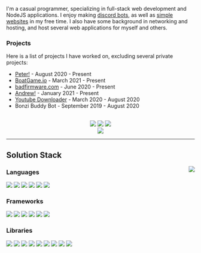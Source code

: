 I'm a casual programmer, specializing in full-stack web development and NodeJS applications. I enjoy making [discord bots](https://github.com/BR88C/peter), as well as [simple websites](https://github.com/badfirmware-com/badfirmware.com) in my free time. I also have some background in networking and hosting, and host several web applications for myself and others.

### Projects
Here is a list of projects I have worked on, excluding several private projects:
- [Peter!](https://github.com/BR88C/peter) - August 2020 - Present
- [BoatGame.io](https://boatgame.io) - March 2021 - Present
- [badfirmware.com](https://github.com/badfirmware-com/badfirmware.com) - June 2020 - Present
- [Andrew!](https://github.com/BR88C/andrew) - January 2021 - Present
- [Youtube Downloader](https://github.com/BR88C/youtube-downloader) - March 2020 - August 2020
- Bonzi Buddy Bot - September 2019 - August 2020

<br>
<div align="center">
    <a href="https://twitter.com/BR88C"><img src="https://img.shields.io/badge/twitter%20-%231DA1F2.svg?style=for-the-badge&logo=twitter&logoColor=white"></a>
    <a href="https://discord.com/invite/E2JsYPPJYN"><img src="https://img.shields.io/badge/discord%20-%237289DA.svg?style=for-the-badge&logo=discord&logoColor=white"></a>
    <a href="https://www.patreon.com/BR88C"><img src="https://img.shields.io/badge/patreon%20-%23F96854.svg?style=for-the-badge&logo=patreon&logoColor=white"></a>
    <br>
    <a href="https://github.com/BR88C"><img src="https://github-readme-stats.vercel.app/api?username=BR88C&show_icons=true&bg_color=0D1117&title_color=F0F6FC&text_color=F0F6FC&icon_color=58A6FF&hide_border=true&hide=stars&count_private=true"></a>
</div>

---
## Solution Stack

<a href="https://github.com/BR88C"><img align="right" src="https://github-readme-stats.vercel.app/api/top-langs/?username=BR88C&layout=compact&bg_color=0D1117&title_color=F0F6FC&text_color=F0F6FC&hide_border=true"></a>

### Languages
[![](https://img.shields.io/badge/javascript%20-%23323330.svg?style=for-the-badge&logo=javascript)](https://www.javascript.com/)
[![](https://img.shields.io/badge/typescript%20-%233178C6.svg?style=for-the-badge&logo=typescript&logoColor=white)](https://www.typescriptlang.org/)
[![](https://img.shields.io/badge/html5%20-%23E34F26.svg?style=for-the-badge&logo=html5&logoColor=white)](https://html.spec.whatwg.org/multipage/)
[![](https://img.shields.io/badge/css3%20-%231572B6.svg?style=for-the-badge&logo=css3&logoColor=white)](https://www.w3.org/Style/CSS/Overview.en.html)
[![](https://img.shields.io/badge/java%20-%23007396.svg?style=for-the-badge&logo=java&logoColor=white)](https://www.java.com/)
[![](https://img.shields.io/badge/gnu%20bash%20-%234EAA25.svg?style=for-the-badge&logo=gnu%20bash&logoColor=white)](https://www.gnu.org/software/bash/)

### Frameworks
[![](https://img.shields.io/badge/node.js%20-%2343853D.svg?style=for-the-badge&logo=node.js&logoColor=white)](https://nodejs.org/)
[![](https://img.shields.io/badge/grunt%20-%23FBA919.svg?style=for-the-badge&logo=grunt&logoColor=white)](https://gruntjs.com/)
[![](https://img.shields.io/badge/webpack%20-%238DD6F9.svg?style=for-the-badge&logo=webpack&logoColor=black)](https://webpack.js.org/)
[![](https://img.shields.io/badge/eslint%20-%234B32C3.svg?style=for-the-badge&logo=eslint&logoColor=white)](https://eslint.org/)
[![](https://img.shields.io/badge/mongodb%20-%2347A248.svg?style=for-the-badge&logo=mongodb&logoColor=white)](https://www.mongodb.com/)
[![](https://img.shields.io/badge/nginx%20-%23269539.svg?style=for-the-badge&logo=nginx&logoColor=white)](https://www.nginx.com/)

### Libraries
[![](https://img.shields.io/badge/express%20-%23F2F2F2.svg?style=for-the-badge&logo=express&logoColor=black)](https://expressjs.com/)
[![](https://img.shields.io/badge/socket.io%20-%23010101.svg?style=for-the-badge&logo=socket.io&logoColor=white)](https://socket.io/)
[![](https://img.shields.io/badge/-docsify-42E382?style=for-the-badge)](https://docsify.js.org/#/)
[![](https://img.shields.io/badge/jquery%20-%230769AD.svg?style=for-the-badge&logo=jquery&logoColor=white)](https://jquery.com/)
[![](https://img.shields.io/badge/bootstrap%20-%237952B3.svg?style=for-the-badge&logo=bootstrap&logoColor=white)](https://getbootstrap.com/)
[![](https://img.shields.io/badge/-regl-3C005C?style=for-the-badge)](http://regl.party/)
[![](https://img.shields.io/badge/three.js%20-%23000000.svg?style=for-the-badge&logo=three.js&logoColor=white)](https://threejs.org/)
[![](https://img.shields.io/badge/-ytdl%20core-E33636?style=for-the-badge)](https://www.npmjs.com/package/ytdl-core)
[![](https://img.shields.io/badge/-discord.js-6B74CF?style=for-the-badge)](https://discord.js.org/#/)
